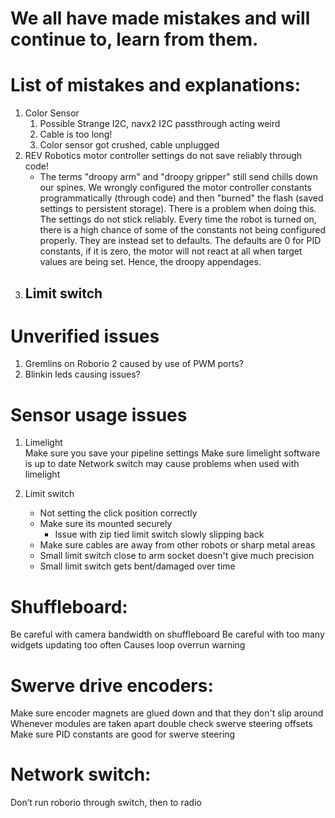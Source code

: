 # We all have made mistakes and will continue to, learn from them.

# List of mistakes and explanations:
1. Color Sensor
    1. Possible Strange I2C, navx2 I2C passthrough acting weird
    2. Cable is too long!
    3. Color sensor got crushed, cable unplugged
2. REV Robotics motor controller settings do not save reliably through code!
    - The terms "droopy arm" and "droopy gripper" still send chills down our spines. We wrongly configured the motor controller constants programmatically (through code) and then "burned" the flash (saved settings to persistent storage). There is a problem when doing this. The settings do not stick reliably. Every time the robot is turned on, there is a high chance of some of the constants not being configured properly. They are instead set to defaults. The defaults are 0 for PID constants, if it is zero, the motor will not react at all when target values are being set. Hence, the droopy appendages.
3. Limit switch
    - 

# Unverified issues
1. Gremlins on Roborio 2 caused by use of PWM ports?
2. Blinkin leds causing issues?


# Sensor usage issues
1. Limelight	
Make sure you save your pipeline settings
Make sure limelight software is up to date
Network switch may cause problems when used with limelight

2. Limit switch
    - Not setting the click position correctly
    - Make sure its mounted securely
        - Issue with zip tied limit switch slowly slipping back
    - Make sure cables are away from other robots or sharp metal areas
    - Small limit switch close to arm socket doesn't give much precision
    - Small limit switch gets bent/damaged over time



# Shuffleboard:
Be careful with camera bandwidth on shuffleboard
Be careful with too many widgets updating too often
	Causes loop overrun warning

# Swerve drive encoders:
Make sure encoder magnets are glued down and that they don't slip around
Whenever modules are taken apart double check swerve steering offsets
Make sure PID constants are good for swerve steering

# Network switch:
Don’t run roborio through switch, then to radio
